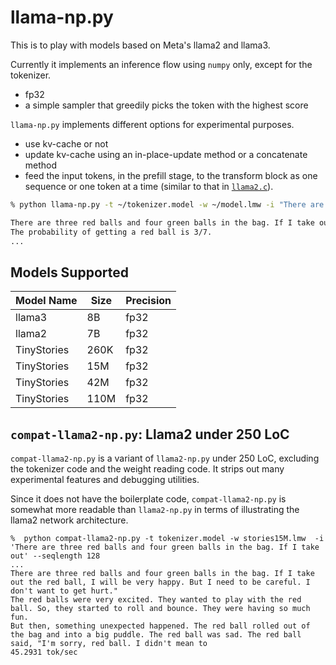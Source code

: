 # llama-np.py

This is to play with models based on Meta's llama2 and llama3.

Currently it implements an inference flow using `numpy` only, except for the tokenizer.

- fp32
- a simple sampler that greedily picks the token with the highest score

`llama-np.py` implements different options for experimental purposes.  

- use kv-cache or not 
- update kv-cache using an in-place-update method or a concatenate method
- feed the input tokens, in the prefill stage, to the transform block as one sequence or one token at a time (similar to that in [`llama2.c`](https://github.com/karpathy/llama2.c)). 


```sh
% python llama-np.py -t ~/tokenizer.model -w ~/model.lmw -i "There are three red balls and four green balls in the bag. If I take out" 

There are three red balls and four green balls in the bag. If I take out one ball at random, what is the probability that it is a red ball?
The probability of getting a red ball is 3/7.
...
```

## Models Supported

| Model Name | Size | Precision |
| ---------- | ---- | ---- |
| llama3     | 8B   | fp32     |
| llama2     | 7B   | fp32     |
| TinyStories  | 260K   | fp32     |
| TinyStories  | 15M   | fp32     |
| TinyStories  | 42M   | fp32     |
| TinyStories  | 110M   | fp32     |


## `compat-llama2-np.py`: Llama2 under 250 LoC

`compat-llama2-np.py` is a variant of `llama2-np.py` under 250 LoC, excluding the tokenizer code and the weight reading code. It strips out many experimental features and debugging utilities. 

Since it does not have the boilerplate code, `compat-llama2-np.py` is somewhat more readable than `llama2-np.py` in terms of illustrating the llama2 network architecture. 

```
%  python compat-llama2-np.py -t tokenizer.model -w stories15M.lmw  -i 'There are three red balls and four green balls in the bag. If I take out' --seqlength 128
...
There are three red balls and four green balls in the bag. If I take out the red ball, I will be very happy. But I need to be careful. I don't want to get hurt."
The red balls were very excited. They wanted to play with the red ball. So, they started to roll and bounce. They were having so much fun.
But then, something unexpected happened. The red ball rolled out of the bag and into a big puddle. The red ball was sad. The red ball said, "I'm sorry, red ball. I didn't mean to
45.2931 tok/sec
```


